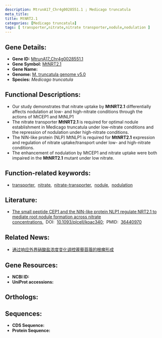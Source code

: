 ```yaml
---
description: MtrunA17_Chr4g0028551.1 ; Medicago truncatula
meta_title:
title: MtNRT2.1
categories: [Medicago truncatula]
tags: [ transporter,nitrate,nitrate transporter,nodule,nodulation ]
---
```


## Gene Details:
- **Gene ID:**	[MtrunA17_Chr4g0028551.1]()
- **Gene Symbol:** <u>MtNRT2.1</u>
- **Gene Name:** 
- **Genome:** [M. truncatula genome v5.0](https://medicago.toulouse.inra.fr/MtrunA17r5.0-ANR/)
- **Species:** *Medicago truncatula*

## Functional Descriptions:
   - Our study demonstrates that nitrate uptake by **MtNRT2.1** differentially affects nodulation at low- and high-nitrate conditions through the actions of MtCEP1 and MtNLP1
   - The nitrate transporter **MtNRT2.1** is required for optimal nodule establishment in Medicago truncatula under low-nitrate conditions and the repression of nodulation under high-nitrate conditions.
   - The NIN-like protein (NLP) MtNLP1 is required for **MtNRT2.1** expression and regulation of nitrate uptake/transport under low- and high-nitrate conditions.
   - The enhancement of nodulation by MtCEP1 and nitrate uptake were both impaired in the **MtNRT2.1** mutant under low nitrate.

## Function-related keywords:
   - [transporter](/tags/transporter/),&nbsp;&nbsp;[nitrate](/tags/nitrate/),&nbsp;&nbsp;[nitrate-transporter](/tags/nitrate-transporter/),&nbsp;&nbsp;[nodule](/tags/nodule/),&nbsp;&nbsp;[nodulation](/tags/nodulation/)

## Literature:
   - [The small peptide CEP1 and the NIN-like protein NLP1 regulate NRT2.1 to mediate root nodule formation across nitrate concentrations.]( https://academic.oup.com/plcell/article/35/2/776/6849547?login=true)&nbsp;&nbsp;DOI:&nbsp;&nbsp;[10.1093/plcell/koac340](https://academic.oup.com/plcell/article/35/2/776/6849547?login=true);&nbsp;&nbsp;PMID:&nbsp;&nbsp;[36440970](https://pubmed.ncbi.nlm.nih.gov/36440970/)

## Related News:
   - [通过响应外界硝酸盐浓度变化调控蒺藜苜蓿的根瘤形成](https://mp.weixin.qq.com/s?__biz=Mzg3MDEwNDEyMg==&mid=2247548859&idx=5&sn=c182f291ac9d3de82f696cce2f74ff89&chksm=93b8ae5183ffde17c28688f4b8760295634ed43966fca94a1675e1137ddd16c4901a993796fb&scene=27#wechat_redirect)

## Gene Resources:
- **NCBI ID:**  [](https://www.ncbi.nlm.nih.gov/gene/?term=)
- **UniProt accessions:** [](https://www.uniprot.org/uniprotkb//entry)

## Orthologs:

## Sequences:
- **CDS Sequence:**
- **Protein Sequence:**

